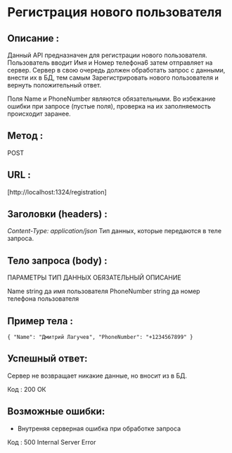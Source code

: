 # Регистрация нового пользователя 

## Описание :
 
 Данный API предназначен для регистрации нового пользователя. Пользователь вводит Имя и Номер телефона6 затем отправляет на сервер. Сервер в свою очередь должен обработать запрос с данными, внести их в БД, тем самым Зарегистрировать нового пользователя и вернуть положительный ответ.

Поля Name и PhoneNumber являются обязательными. Во избежание ошибки при запросе (пустые поля), проверка на их заполняемость происходит заранее.

## Метод :

 POST

## URL :

[http://localhost:1324/registration]

## Заголовки (headers) :

 *Content-Type: application/json*
Тип данных, которые передаются в теле запроса.

## Тело запроса (body) :

ПАРАМЕТРЫ               ТИП ДАННЫХ             ОБЯЗАТЕЛЬНЫЙ               ОПИСАНИЕ

Name                     string                  да                       имя пользователя
PhoneNumber              string                  да                       номер телефона пользователя

## Пример тела :

`{
  "Name": "Дмитрий Лагучев",
  "PhoneNumber": "+1234567899"
}`

## Успешный ответ:

Сервер не возвращает никакие данные, но вносит из в БД.

Код : 200 ОК

## Возможные ошибки:

- Внутреняя серверная ошибка при обработке запроса

Код : 500 Internal Server Error

